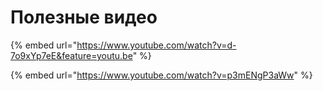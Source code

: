 # Полезные видео



{% embed url="https://www.youtube.com/watch?v=d-7o9xYp7eE&feature=youtu.be" %}

{% embed url="https://www.youtube.com/watch?v=p3mENgP3aWw" %}



